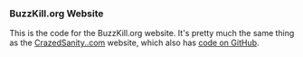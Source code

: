 ### BuzzKill.org Website

This is the code for the BuzzKill.org website.  It's pretty much the same thing as the [CrazedSanity..com](http://www.crazedsanity.com) website, which also has [code on GitHub](https://github.com/crazedsanity/dotCom).
